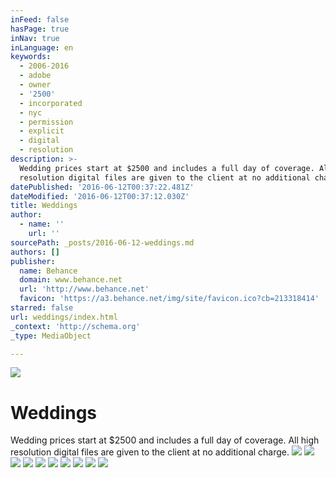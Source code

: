 ```yaml
---
inFeed: false
hasPage: true
inNav: true
inLanguage: en
keywords:
  - 2006-2016
  - adobe
  - owner
  - '2500'
  - incorporated
  - nyc
  - permission
  - explicit
  - digital
  - resolution
description: >-
  Wedding prices start at $2500 and includes a full day of coverage. All high
  resolution digital files are given to the client at no additional charge.
datePublished: '2016-06-12T00:37:22.481Z'
dateModified: '2016-06-12T00:37:12.030Z'
title: Weddings
author:
  - name: ''
    url: ''
sourcePath: _posts/2016-06-12-weddings.md
authors: []
publisher:
  name: Behance
  domain: www.behance.net
  url: 'http://www.behance.net'
  favicon: 'https://a3.behance.net/img/site/favicon.ico?cb=213318414'
starred: false
url: weddings/index.html
_context: 'http://schema.org'
_type: MediaObject

---
```

![](https://the-grid-user-content.s3-us-west-2.amazonaws.com/61128922-1510-40ad-a2fc-281ccc9f4a2d.jpg)

# Weddings

Wedding prices start at $2500 and includes a full day of coverage. All high resolution digital files are given to the client at no additional charge.
![](https://the-grid-user-content.s3-us-west-2.amazonaws.com/e4aa62e4-ffa6-400e-8992-9917eb102f05.jpg)
![](https://the-grid-user-content.s3-us-west-2.amazonaws.com/94703b8d-4778-4973-a33c-a25382971610.jpg)
![](https://the-grid-user-content.s3-us-west-2.amazonaws.com/8c3df36e-445b-4860-a7cd-fadea57d8dcc.jpg)
![](https://the-grid-user-content.s3-us-west-2.amazonaws.com/60a0f730-5080-4021-bc42-2d6dc30c4a74.jpg)
![](https://the-grid-user-content.s3-us-west-2.amazonaws.com/610c1862-efa9-44f8-b756-cf780d539619.jpg)
![](https://the-grid-user-content.s3-us-west-2.amazonaws.com/f0e5bf88-198e-47a8-ac34-cac50adc217b.jpg)
![](https://the-grid-user-content.s3-us-west-2.amazonaws.com/5f9b26d0-0f71-4215-968b-ce46ba9e4142.jpg)
![](https://the-grid-user-content.s3-us-west-2.amazonaws.com/a82b2ee2-c155-44cf-965e-122e2be93832.jpg)
![](https://the-grid-user-content.s3-us-west-2.amazonaws.com/366462c1-d30e-4899-a651-85ac911d0297.jpg)
![](https://the-grid-user-content.s3-us-west-2.amazonaws.com/438fcabe-7730-4f05-80cf-c8fc64ca36d0.jpg)